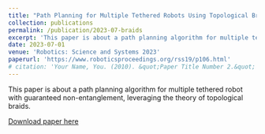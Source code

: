 ```yaml
---
title: "Path Planning for Multiple Tethered Robots Using Topological Braids"
collection: publications
permalink: /publication/2023-07-braids
excerpt: 'This paper is about a path planning algorithm for multiple tethered robot with guaranteed non-entanglement, leveraging the theory of topological braids.'
date: 2023-07-01
venue: 'Robotics: Science and Systems 2023'
paperurl: 'https://www.roboticsproceedings.org/rss19/p106.html'
# citation: 'Your Name, You. (2010). &quot;Paper Title Number 2.&quot; <i>Journal 1</i>. 1(2).'
---
```

This paper is about a path planning algorithm for multiple tethered robot with guaranteed non-entanglement, leveraging the theory of topological braids.

[Download paper here](https://www.roboticsproceedings.org/rss19/p106.html)

<!-- Recommended citation: Your Name, You. (2010). "Paper Title Number 2." <i>Journal 1</i>. 1(2). -->